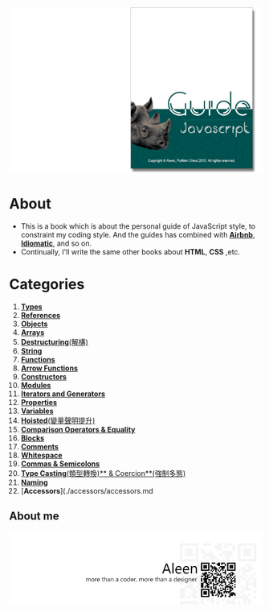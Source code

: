 <img src="./cover_read.jpg">

# About
- This is a book which is about the personal guide of JavaScript style, to constraint my coding style. And the guides has combined with [**Airbnb**](https://github.com/airbnb/javascript#types), [**Idiomatic**](https://github.com/rwaldron/idiomatic.js), and so on.
- Continually, I'll write the same other books about **HTML**, **CSS** ,etc.

# Categories

1. [**Types**](./types/types.md)
2. [**References**](./references/references.md)
3. [**Objects**](./objects/objects.md)
4. [**Arrays**](./arrays/arrays.md)
5. [**Destructuring**(解構)](./destructuring/destructuring.md)
6. [**String**](./string/string.md)
7. [**Functions**](./functions/functions.md)
8. [**Arrow Functions**](./arrowFunctions/arrowFunctions.md)
9. [**Constructors**](./constructors/constructors.md)
10. [**Modules**](./modules/modules.md)
11. [**Iterators and Generators**](./iteratorGenerator/iteratorGenerator.md)
12. [**Properties**](./properties/properties.md)
13. [**Variables**](./variables/variables.md)
14. [**Hoisted**(變量聲明提升)](./hoisted/hoisted.md)
15. [**Comparison Operators & Equality**](./comparison/comparison.md)
16. [**Blocks**](./blocks/blocks.md)
17. [**Comments**](./comment/comment.md)
18. [**Whitespace**](./whitespace/whitespace.md)
19. [**Commas & Semicolons**](./commasSemicolons/commasSemicolons.md)
20. [**Type Casting**(類型轉換)** & Coercion**(強制多態)](./typeCastingCoerion/typeCastingCoerion.md)
21. [**Naming**](./naming/naming.md)
22. [**Accessors**](./accessors/accessors.md

## About me
<a href="http://aleen42.github.io/" target="_blank" ><img src="./pic/tail.gif"></a>
